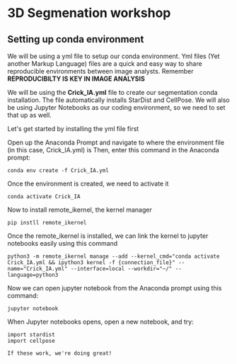 # 3D Segmenation workshop

## Setting up conda environment

We will be using a yml file to setup our conda environment.  Yml files (Yet another Markup Language) files are a quick and easy way to share reproducible environments between image analysts. Remember
**REPRODUCIBILTY IS KEY IN IMAGE ANALYSIS**

We will be using the **Crick_IA.yml** file to create our segmentation conda installation. The file automatically installs StarDist and CellPose. We will also be using Jupyter Notebooks as our coding environment, so we need to set that up as well. 


Let's get started by installing the yml file first

  Open up the Anaconda Prompt and navigate to where the environment file (in this case, Crick_IA.yml) is
  Then, enter this command in the Anaconda prompt:
```
conda env create -f Crick_IA.yml
```

  Once the environment is created, we need to activate it

```
conda activate Crick_IA
```

  Now to install remote_ikernel, the kernel manager

```
pip instll remote_ikernel
```

  Once the remote_ikernel is installed, we can link the kernel to jupyter notebooks easily using this command

```
python3 -m remote_ikernel manage --add --kernel_cmd="conda activate Crick_IA.yml && ipython3 kernel -f {connection_file}" --name="Crick_IA.yml" --interface=local --workdir="~/" --language=python3
```

  Now we can open jupyter notebook from the Anaconda prompt using this command:

```
jupyter notebook
```

  When Jupyter notebooks opens, open a new notebook, and try:

```
import stardist
import cellpose
```

    If these work, we're doing great!
